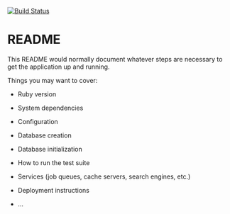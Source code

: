 [![Build Status](https://travis-ci.org/ElHexio/TaskManager.svg?branch=master)](https://travis-ci.org/ElHexio/TaskManager)

# README

This README would normally document whatever steps are necessary to get the
application up and running.

Things you may want to cover:

* Ruby version

* System dependencies

* Configuration

* Database creation

* Database initialization

* How to run the test suite

* Services (job queues, cache servers, search engines, etc.)

* Deployment instructions

* ...
